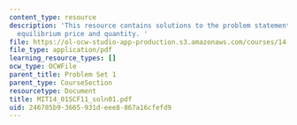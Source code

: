 ```yaml
---
content_type: resource
description: 'This resource contains solutions to the problem statements related to
  equilibrium price and quantity. '
file: https://ol-ocw-studio-app-production.s3.amazonaws.com/courses/14-01sc-principles-of-microeconomics-fall-2011/246785b93665931deee8867a16cfefd9_MIT14_01SCF11_soln01.pdf
file_type: application/pdf
learning_resource_types: []
ocw_type: OCWFile
parent_title: Problem Set 1
parent_type: CourseSection
resourcetype: Document
title: MIT14_01SCF11_soln01.pdf
uid: 246785b9-3665-931d-eee8-867a16cfefd9
---
```


